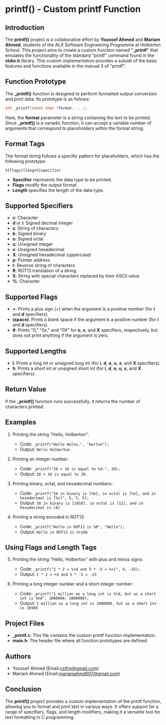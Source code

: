 # printf() - Custom printf Function

## Introduction

The **printf()** project is a collaborative effort by **Youssef Ahmed** and **Mariam Ahmed**, students of the ALX Software Engineering Programme at Holberton School. This project aims to create a custom function named "**_printf**" that emulates the functionality of the standard "printf" command found in the **stdio.h** library. This custom implementation provides a subset of the basic features and functions available in the manual 3 of "printf".

## Function Prototype

The **_printf()** function is designed to perform formatted output conversion and print data. Its prototype is as follows:

```c
int _printf(const char *format, ...);
```

Here, the **format** parameter is a string containing the text to be printed. Since **_printf()** is a variadic function, it can accept a variable number of arguments that correspond to placeholders within the format string.

## Format Tags

The format string follows a specific pattern for placeholders, which has the following prototype:

```
%[flags][length]specifier
```

- **Specifier** represents the data type to be printed.
- **Flags** modify the output format.
- **Length** specifies the length of the data type.

## Supported Specifiers

- **c**: Character
- **d** or **i**: Signed decimal integer
- **s**: String of characters
- **b**: Signed binary
- **o**: Signed octal
- **u**: Unsigned integer
- **x**: Unsigned hexadecimal
- **X**: Unsigned hexadecimal (uppercase)
- **p**: Pointer address
- **r**: Reverse string of characters
- **R**: ROT13 translation of a string
- **S**: String with special characters replaced by their ASCII value
- **%**: Character

## Supported Flags

- **+**: Prints a plus sign (+) when the argument is a positive number (for **i** and **d** specifiers).
- **(space)**: Prints a blank space if the argument is a positive number (for **i** and **d** specifiers).
- **#**: Prints "0," "0x," and "0X" for **o**, **x**, and **X** specifiers, respectively, but does not print anything if the argument is zero.

## Supported Lengths

- **l**: Prints a long int or unsigned long int (for **i**, **d**, **o**, **u**, **x**, and **X** specifiers).
- **h**: Prints a short int or unsigned short int (for **i**, **d**, **o**, **u**, **x**, and **X** specifiers).

## Return Value

If the **_printf()** function runs successfully, it returns the number of characters printed.

## Examples

1. Printing the string "Hello, Holberton":
   - Code: `_printf("Hello Hol%s.", "berton");`
   - Output: `Hello Holberton.`

2. Printing an integer number:
   - Code: `_printf("10 + 10 is equal to %d.", 20);`
   - Output: `10 + 10 is equal to 20.`

3. Printing binary, octal, and hexadecimal numbers:
   - Code: `_printf("10 in binary is [%b], in octal is [%o], and in hexadecimal is [%x]", 5, 5, 5);`
   - Output: `10 in binary is [1010], in octal is [12], and in hexadecimal is [A]`

4. Printing a string encoded in ROT13:
   - Code: `_printf("Hello in ROT13 is %R", "Hello");`
   - Output: `Hello in ROT13 is Urybb`

## Using Flags and Length Tags

5. Printing the string "Hello, Holberton" with plus and minus signs:
   - Code: `_printf("2 * 2 = %+d and 5 * -5 = %+i", 4, -25);`
   - Output: `2 * 2 = +4 and 5 * -5 = -25`

6. Printing a long integer number and a short integer number:
   - Code: `_printf("1 million as a long int is %ld, but as a short int is %hd", 1000000, 1000000);`
   - Output: `1 million as a long int is 1000000, but as a short int is 16960`

## Project Files

- **_printf.c**: This file contains the custom printf function implementation.
- **main.h**: The header file where all function prototypes are defined.

## Authors

- Youssef Ahmed (Email:cstfre@gmail.com)
- Mariam Ahmed (Email:mariamahmd607@gmail.com)

## Conclusion

The **printf()** project provides a custom implementation of the printf function, allowing you to format and print text in various ways. It offers support for a range of specifiers, flags, and length modifiers, making it a versatile tool for text formatting in C programming.

